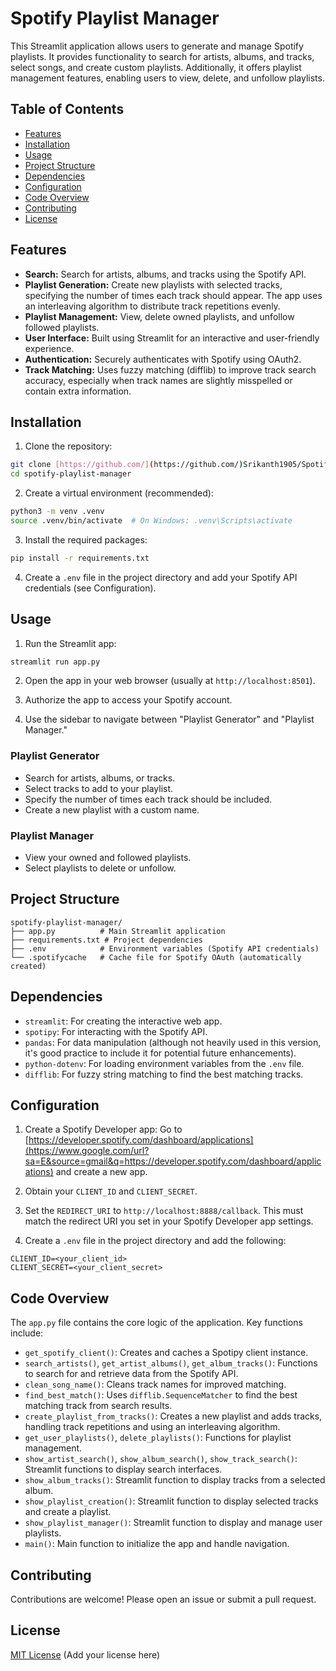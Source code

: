 
# Spotify Playlist Manager

This Streamlit application allows users to generate and manage Spotify playlists.  It provides functionality to search for artists, albums, and tracks, select songs, and create custom playlists.  Additionally, it offers playlist management features, enabling users to view, delete, and unfollow playlists.

## Table of Contents

- [Features](#features)
- [Installation](#installation)
- [Usage](#usage)
- [Project Structure](#project-structure)
- [Dependencies](#dependencies)
- [Configuration](#configuration)
- [Code Overview](#code-overview)
- [Contributing](#contributing)
- [License](#license)

## Features

- **Search:** Search for artists, albums, and tracks using the Spotify API.
- **Playlist Generation:** Create new playlists with selected tracks, specifying the number of times each track should appear.  The app uses an interleaving algorithm to distribute track repetitions evenly.
- **Playlist Management:** View, delete owned playlists, and unfollow followed playlists.
- **User Interface:**  Built using Streamlit for an interactive and user-friendly experience.
- **Authentication:** Securely authenticates with Spotify using OAuth2.
- **Track Matching:** Uses fuzzy matching (difflib) to improve track search accuracy, especially when track names are slightly misspelled or contain extra information.

## Installation

1. Clone the repository:

```bash
git clone [https://github.com/](https://github.com/)Srikanth1905/Spotify-Playlist-Creator-and-Manager-using-Python.git  
cd spotify-playlist-manager
````

2.  Create a virtual environment (recommended):

<!-- end list -->

```bash
python3 -m venv .venv
source .venv/bin/activate  # On Windows: .venv\Scripts\activate
```

3.  Install the required packages:

<!-- end list -->

```bash
pip install -r requirements.txt
```

4.  Create a `.env` file in the project directory and add your Spotify API credentials (see Configuration).

## Usage

1.  Run the Streamlit app:

<!-- end list -->

```bash
streamlit run app.py
```

2.  Open the app in your web browser (usually at `http://localhost:8501`).

3.  Authorize the app to access your Spotify account.

4.  Use the sidebar to navigate between "Playlist Generator" and "Playlist Manager."

### Playlist Generator

  - Search for artists, albums, or tracks.
  - Select tracks to add to your playlist.
  - Specify the number of times each track should be included.
  - Create a new playlist with a custom name.

### Playlist Manager

  - View your owned and followed playlists.
  - Select playlists to delete or unfollow.

## Project Structure

```
spotify-playlist-manager/
├── app.py          # Main Streamlit application
├── requirements.txt # Project dependencies
├── .env            # Environment variables (Spotify API credentials)
└── .spotifycache   # Cache file for Spotify OAuth (automatically created)
```

## Dependencies

  - `streamlit`: For creating the interactive web app.
  - `spotipy`: For interacting with the Spotify API.
  - `pandas`: For data manipulation (although not heavily used in this version, it's good practice to include it for potential future enhancements).
  - `python-dotenv`: For loading environment variables from the `.env` file.
  - `difflib`: For fuzzy string matching to find the best matching tracks.

## Configuration

1.  Create a Spotify Developer app:  Go to [https://developer.spotify.com/dashboard/applications](https://www.google.com/url?sa=E&source=gmail&q=https://developer.spotify.com/dashboard/applications) and create a new app.

2.  Obtain your `CLIENT_ID` and `CLIENT_SECRET`.

3.  Set the `REDIRECT_URI` to `http://localhost:8888/callback`.  This must match the redirect URI you set in your Spotify Developer app settings.

4.  Create a `.env` file in the project directory and add the following:

<!-- end list -->

```
CLIENT_ID=<your_client_id>
CLIENT_SECRET=<your_client_secret>
```

## Code Overview

The `app.py` file contains the core logic of the application.  Key functions include:

  - `get_spotify_client()`: Creates and caches a Spotipy client instance.
  - `search_artists()`, `get_artist_albums()`, `get_album_tracks()`: Functions to search for and retrieve data from the Spotify API.
  - `clean_song_name()`: Cleans track names for improved matching.
  - `find_best_match()`: Uses `difflib.SequenceMatcher` to find the best matching track from search results.
  - `create_playlist_from_tracks()`: Creates a new playlist and adds tracks, handling track repetitions and using an interleaving algorithm.
  - `get_user_playlists()`, `delete_playlists()`: Functions for playlist management.
  - `show_artist_search()`, `show_album_search()`, `show_track_search()`: Streamlit functions to display search interfaces.
  - `show_album_tracks()`: Streamlit function to display tracks from a selected album.
  - `show_playlist_creation()`: Streamlit function to display selected tracks and create a playlist.
  - `show_playlist_manager()`: Streamlit function to display and manage user playlists.
  - `main()`: Main function to initialize the app and handle navigation.

## Contributing

Contributions are welcome\! Please open an issue or submit a pull request.

## License

[MIT License](https://www.google.com/url?sa=E&source=gmail&q=LICENSE)  (Add your license here)

